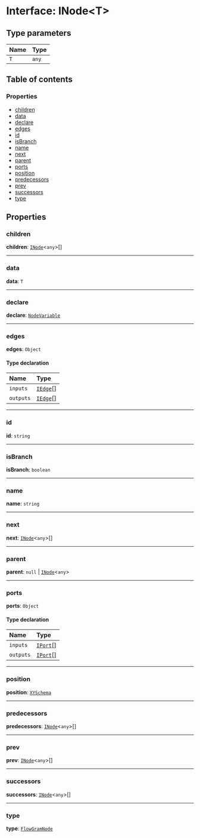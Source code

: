 # Interface: INode\<T>

## Type parameters

| Name | Type |
| :------ | :------ |
| `T` | `any` |

## Table of contents

### Properties

* [children](/en/auto-docs/interface/interfaces/INode.md#children)
* [data](/en/auto-docs/interface/interfaces/INode.md#data)
* [declare](/en/auto-docs/interface/interfaces/INode.md#declare)
* [edges](/en/auto-docs/interface/interfaces/INode.md#edges)
* [id](/en/auto-docs/interface/interfaces/INode.md#id)
* [isBranch](/en/auto-docs/interface/interfaces/INode.md#isbranch)
* [name](/en/auto-docs/interface/interfaces/INode.md#name)
* [next](/en/auto-docs/interface/interfaces/INode.md#next)
* [parent](/en/auto-docs/interface/interfaces/INode.md#parent)
* [ports](/en/auto-docs/interface/interfaces/INode.md#ports)
* [position](/en/auto-docs/interface/interfaces/INode.md#position)
* [predecessors](/en/auto-docs/interface/interfaces/INode.md#predecessors)
* [prev](/en/auto-docs/interface/interfaces/INode.md#prev)
* [successors](/en/auto-docs/interface/interfaces/INode.md#successors)
* [type](/en/auto-docs/interface/interfaces/INode.md#type)

## Properties

### children

**children**: [`INode`](/en/auto-docs/interface/interfaces/INode.md)<`any`>\[]

***

### data

**data**: `T`

***

### declare

**declare**: [`NodeVariable`](/en/auto-docs/interface/interfaces/NodeVariable.md)

***

### edges

**edges**: `Object`

#### Type declaration

| Name | Type |
| :------ | :------ |
| `inputs` | [`IEdge`](/en/auto-docs/interface/interfaces/IEdge.md)\[] |
| `outputs` | [`IEdge`](/en/auto-docs/interface/interfaces/IEdge.md)\[] |

***

### id

**id**: `string`

***

### isBranch

**isBranch**: `boolean`

***

### name

**name**: `string`

***

### next

**next**: [`INode`](/en/auto-docs/interface/interfaces/INode.md)<`any`>\[]

***

### parent

**parent**: `null` | [`INode`](/en/auto-docs/interface/interfaces/INode.md)<`any`>

***

### ports

**ports**: `Object`

#### Type declaration

| Name | Type |
| :------ | :------ |
| `inputs` | [`IPort`](/en/auto-docs/interface/interfaces/IPort.md)\[] |
| `outputs` | [`IPort`](/en/auto-docs/interface/interfaces/IPort.md)\[] |

***

### position

**position**: [`XYSchema`](/en/auto-docs/interface/interfaces/XYSchema.md)

***

### predecessors

**predecessors**: [`INode`](/en/auto-docs/interface/interfaces/INode.md)<`any`>\[]

***

### prev

**prev**: [`INode`](/en/auto-docs/interface/interfaces/INode.md)<`any`>\[]

***

### successors

**successors**: [`INode`](/en/auto-docs/interface/interfaces/INode.md)<`any`>\[]

***

### type

**type**: [`FlowGramNode`](/en/auto-docs/interface/enums/FlowGramNode.md)
